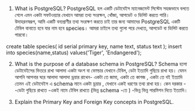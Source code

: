 1. What is PostgreSQL?
PostgreSQL হল একটি ডেটাবেইস ম্যানেজমেন্ট সিস্টেম সহজভাবে বলতে গেলে এমন একটা সফটওয়্যার যেখানে আমরা তথ্য সংরক্ষন, খোঁজা, আপডেট ও ডিলিট করতে পারি। উদাহরনস্বরূপ, আমি একটি বন্যপ্রাণীর তথ্য সংরক্ষণ করতে চাই তার জন্য আমাদের PostgreSQL একটি টেবিল বানাতে হবে যার নাম হবে species। আমরা চাইলে তথ্য গুলো পরে দেখতে, আপডেট বা ডিলিট করতে পারবো। 

create table species(
    id serial primary key,
    name text,
    status text
);
insert into species(name,status) values('Tiger', 'Endangered');

2. What is the purpose of a database schema in PostgreSQL?
Schema হলো ডেটাবেইসের ভিতরে রাখা আলাদা একটা অংশ বা ফোল্ডার যেখানে টেবিল, ডেটা ইত্যাদি গুছিয়ে রাখা হয়। যেমন আপনি  আপনার  ঘরে  আলাদা আলাদা ড্রয়ার  রাখেন- একটা তে জামা, একটা তে কাগজ , একটা তে বই ইত্যাদি তেমন এই ডেটাবেইস এ schema মানে একটা ড্রয়ার , যেখানে একই ধরণের তথ্য রাখা হয়। 
কেন দরকার -
-ডেটা গুছিয়ে রাখতে 
-একই নামে টেবিল রাখতে (ভিন্ন schema -তে )
-ভিন্ন ভিন্ন পারমিশন দিতে ইত্যাদি। 

3. Explain the Primary Key and Foreign Key concepts in PostgreSQL.
